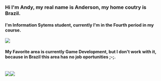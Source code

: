 
### Hi I'm Andy, my real name is Anderson, my home coutry is Brazil.
#### I'm Information Sytems student, currently I'm in the Fourth period in my course.
<p style="align-items:center"><img src="https://media3.giphy.com/media/qgQUggAC3Pfv687qPC/giphy.gif?cid=ecf05e47vp9k8hkt47rdaxana1cu2dg9pzfobc7qcfzln14b&rid=giphy.gif&ct=g"/></p>

#### My Favorite area is currently Game Development, but I don't work with it, because in Brazil this area has no job oportunities ;-;. 

<h1 style="align-items:center"><a href="https://www.linkedin.com/in/anderson-gon%C3%A7alves-alves-cunha-filho-2334831a1/" target="_blank"> <img src="https://github-readme-stats.vercel.app/api?username=Andy-kun&theme=midnight-purple"/><img src="https://github-readme-stats.vercel.app/api/top-langs?username=Andy-kunn&theme=midnight-purple&layout=compact&langs_count=10&hide=shell,c%2B%2B" /></a></h1>